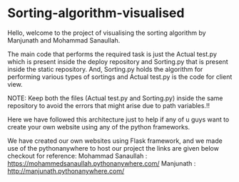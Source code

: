 # Sorting-algorithm-visualised

Hello, welcome to the project of visualising the sorting algorithm by Manjunath and Mohammad Sanaullah.

The main code that performs the required task is just the Actual test.py which is present inside the deploy repository and Sorting.py that is present inside the static repository.
And, Sorting.py holds the algorithm for performing various types of sortings and Actual test.py is the code for client view.

NOTE: Keep both the files (Actual test.py and Sorting.py) inside the same repository to avoid the errors that might arise due to path variables.!!

Here we have followed this architecture just to help if any of u guys want to create your own website using any of the python frameworks.

We have created our own websites using Flask framework, and we made use of the pythonanywhere to host our project the links are given below checkout for reference:
Mohammad Sanaullah : https://mohammedsanaullah.pythonanywhere.com/
Manjunath : http://manjunath.pythonanywhere.com/

